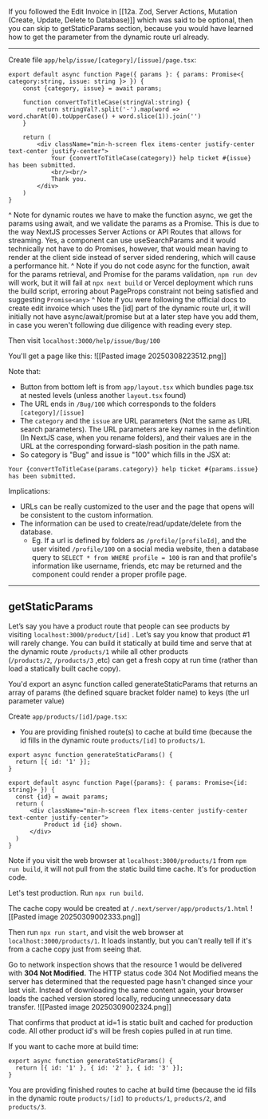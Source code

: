 If you followed the Edit Invoice in [[12a. Zod, Server Actions, Mutation (Create, Update, Delete to Database)]] which was said to be optional, then you can skip to getStaticParams section, because you would have learned how to get the parameter from the dynamic route url already.

---

Create file
`app/help/issue/[category]/[issue]/page.tsx`:
```
export default async function Page({ params }: { params: Promise<{ category:string, issue: string }> }) {
	const {category, issue} = await params;
	
    function convertToTitleCase(stringVal:string) {
        return stringVal?.split('-').map(word => word.charAt(0).toUpperCase() + word.slice(1)).join('')
    }

    return (
        <div className="min-h-screen flex items-center justify-center text-center justify-center">
            Your {convertToTitleCase(category)} help ticket #{issue} has been submitted. 
            <br/><br/>
            Thank you.
        </div>
    )
}
```

^ Note for dynamic routes we have to make the function async, we get the params using await, and we validate the params as a Promise. This is due to the way NextJS processes Server Actions or API Routes that allows for streaming. Yes, a component can use useSearchParams and it would technically not have to do Promises, however, that would mean having to render at the client side instead of server sided rendering, which will cause a performance hit.
^ Note if you do not code async for the function, await for the params retrieval, and Promise for the params validation, `npm run dev` will work, but it will fail at `npx next build` or Vercel deployment which runs the build script, erroring about PageProps constraint not being satisfied and suggesting `Promise<any>`
^ Note if you were following the official docs to create edit invoice which uses the [id] part of the dynamic route url, it will initially not have async/await/promise but at a later step have you add them, in case you weren't following due diligence with reading every step.

Then visit `localhost:3000/help/issue/Bug/100`

You'll get a page like this:
![[Pasted image 20250308223512.png]]

Note that:
- Button from bottom left is from `app/layout.tsx` which bundles page.tsx at nested levels (unless another `layout.tsx` found)
- The URL ends in `/Bug/100` which corresponds to the folders `[category]/[issue]`
- The `category` and the `issue` are URL parameters (Not the same as URL search parameters). The URL parameters are key names in the definition (In NextJS case, when you rename folders), and their values are in the URL at the corresponding forward-slash position in the path name.
- So category is "Bug" and issue is "100" which fills in the JSX at:
```
Your {convertToTitleCase(params.category)} help ticket #{params.issue} has been submitted. 
```

Implications:
- URLs can be really customized to the user and the page that opens will be consistent to the custom information.
- The information can be used to create/read/update/delete from the database.
	- Eg. If a url is defined by folders as `/profile/[profileId]`, and the user visited `/profile/100` on a social media website, then a database query to `SELECT * from WHERE profile = 100` is ran and that profile's information like username, friends, etc may be returned and the component could render a proper profile page. 

---


## getStaticParams


Let’s say you have a product route that people can see products by visiting `localhost:3000/product/[id]` . Let’s say you know that product #1 will rarely change. You can build it statically at build time and serve that at the dynamic route `/products/1` while all other products (`/products/2`, `/products/3` ,etc) can get a fresh copy at run time (rather than load a statically built cache copy).

You'd export an async function called generateStaticParams that returns an array of params (the defined square bracket folder name) to keys (the url parameter value)

Create `app/products/[id]/page.tsx`:
- You are providing finished route(s) to cache at build time (because the id fills in the dynamic route `products/[id]` to `products/1`.
```
export async function generateStaticParams() {
  return [{ id: '1' }];
}

export default async function Page({params}: { params: Promise<{id: string}> }) {
  const {id} = await params;
  return (
      <div className="min-h-screen flex items-center justify-center text-center justify-center">
          Product id {id} shown.
      </div>
  )
}
```

Note if you visit the web browser at `localhost:3000/products/1` from `npm run build`, it will not pull from the static build time cache. It's for production code.

Let's test production. Run `npx run build`.

The cache copy would be created at `/.next/server/app/products/1.html`
![[Pasted image 20250309002333.png]]

Then run `npx run start`, and visit the web browser at `localhost:3000/products/1`. It loads instantly, but you can't really tell if it's from a cache copy just from seeing that.

Go to network inspection shows that the resource 1 would be delivered with **304 Not Modified.** The HTTP status code 304 Not Modified means the server has determined that the requested page hasn't changed since your last visit. Instead of downloading the same content again, your browser loads the cached version stored locally, reducing unnecessary data transfer.
![[Pasted image 20250309002324.png]]

That confirms that product at id=1 is static built and cached for production code. All other product id's will be fresh copies pulled in at run time.

If you want to cache more at build time:
```
export async function generateStaticParams() {
  return [{ id: '1' }, { id: '2' }, { id: '3' }];
}
```
You are providing finished routes to cache at build time (because the id fills in the dynamic route `products/[id]` to `products/1`, `products/2`, and `products/3`.